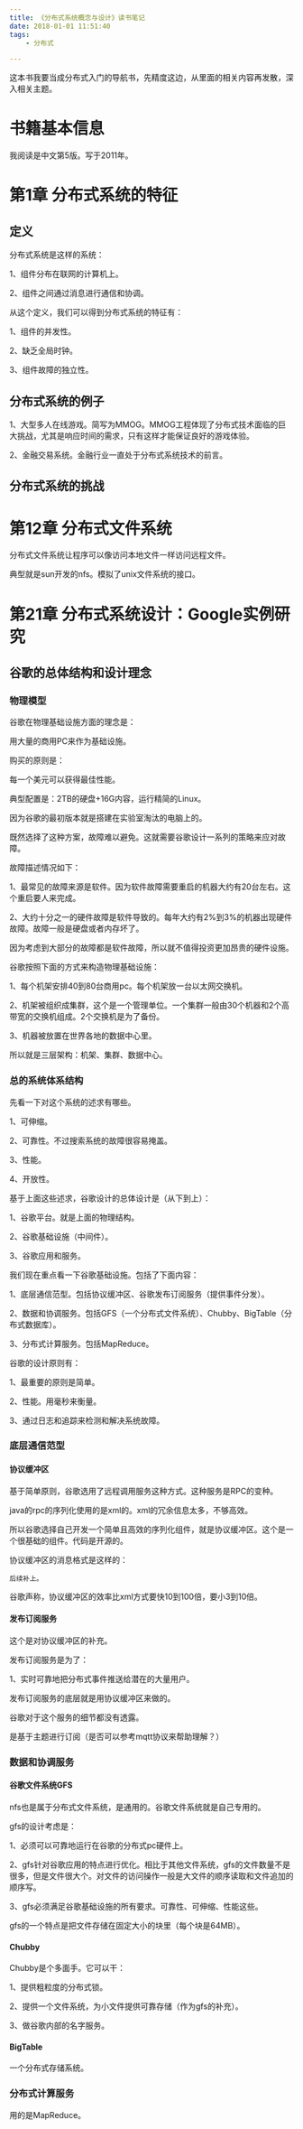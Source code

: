 ```yaml
---
title: 《分布式系统概念与设计》读书笔记
date: 2018-01-01 11:51:40
tags:
	- 分布式

---
```




这本书我要当成分布式入门的导航书，先精度这边，从里面的相关内容再发散，深入相关主题。

# 书籍基本信息

我阅读是中文第5版。写于2011年。

# 第1章 分布式系统的特征

## 定义

分布式系统是这样的系统：

1、组件分布在联网的计算机上。

2、组件之间通过消息进行通信和协调。

从这个定义，我们可以得到分布式系统的特征有：

1、组件的并发性。

2、缺乏全局时钟。

3、组件故障的独立性。

## 分布式系统的例子

1、大型多人在线游戏。简写为MMOG。MMOG工程体现了分布式技术面临的巨大挑战，尤其是响应时间的需求，只有这样才能保证良好的游戏体验。

2、金融交易系统。金融行业一直处于分布式系统技术的前言。



## 分布式系统的挑战



# 第12章 分布式文件系统

分布式文件系统让程序可以像访问本地文件一样访问远程文件。

典型就是sun开发的nfs。模拟了unix文件系统的接口。







# 第21章 分布式系统设计：Google实例研究



## 谷歌的总体结构和设计理念

### 物理模型

谷歌在物理基础设施方面的理念是：

用大量的商用PC来作为基础设施。

购买的原则是：

每一个美元可以获得最佳性能。

典型配置是：2TB的硬盘+16G内容，运行精简的Linux。

因为谷歌的最初版本就是搭建在实验室淘汰的电脑上的。

既然选择了这种方案，故障难以避免。这就需要谷歌设计一系列的策略来应对故障。

故障描述情况如下：

1、最常见的故障来源是软件。因为软件故障需要重启的机器大约有20台左右。这个重启要人来完成。

2、大约十分之一的硬件故障是软件导致的。每年大约有2%到3%的机器出现硬件故障。故障一般是硬盘或者内存坏了。

因为考虑到大部分的故障都是软件故障，所以就不值得投资更加昂贵的硬件设施。

谷歌按照下面的方式来构造物理基础设施：

1、每个机架安排40到80台商用pc。每个机架放一台以太网交换机。

2、机架被组织成集群，这个是一个管理单位。一个集群一般由30个机器和2个高带宽的交换机组成。2个交换机是为了备份。

3、机器被放置在世界各地的数据中心里。

所以就是三层架构：机架、集群、数据中心。

### 总的系统体系结构

先看一下对这个系统的述求有哪些。

1、可伸缩。

2、可靠性。不过搜索系统的故障很容易掩盖。

3、性能。

4、开放性。

基于上面这些述求，谷歌设计的总体设计是（从下到上）：

1、谷歌平台。就是上面的物理结构。

2、谷歌基础设施（中间件）。

3、谷歌应用和服务。

我们现在重点看一下谷歌基础设施。包括了下面内容：

1、底层通信范型。包括协议缓冲区、谷歌发布订阅服务（提供事件分发）。

2、数据和协调服务。包括GFS（一个分布式文件系统）、Chubby、BigTable（分布式数据库）。

3、分布式计算服务。包括MapReduce。

谷歌的设计原则有：

1、最重要的原则是简单。

2、性能。用毫秒来衡量。

3、通过日志和追踪来检测和解决系统故障。

### 底层通信范型

#### 协议缓冲区

基于简单原则，谷歌选用了远程调用服务这种方式。这种服务是RPC的变种。

java的rpc的序列化使用的是xml的。xml的冗余信息太多，不够高效。

所以谷歌选择自己开发一个简单且高效的序列化组件，就是协议缓冲区。这个是一个很基础的组件。代码是开源的。

协议缓冲区的消息格式是这样的：

```
后续补上。
```

谷歌声称，协议缓冲区的效率比xml方式要快10到100倍，要小3到10倍。

#### 发布订阅服务

这个是对协议缓冲区的补充。

发布订阅服务是为了：

1、实时可靠地把分布式事件推送给潜在的大量用户。

发布订阅服务的底层就是用协议缓冲区来做的。

谷歌对于这个服务的细节都没有透露。

是基于主题进行订阅（是否可以参考mqtt协议来帮助理解？）

### 数据和协调服务

#### 谷歌文件系统GFS

nfs也是属于分布式文件系统，是通用的。谷歌文件系统就是自己专用的。

gfs的设计考虑是：

1、必须可以可靠地运行在谷歌的分布式pc硬件上。

2、gfs针对谷歌应用的特点进行优化。相比于其他文件系统，gfs的文件数量不是很多，但是文件很大个。对文件的访问操作一般是大文件的顺序读取和文件追加的顺序写。

3、gfs必须满足谷歌基础设施的所有要求。可靠性、可伸缩、性能这些。

gfs的一个特点是把文件存储在固定大小的块里（每个块是64MB）。

#### Chubby

Chubby是个多面手。它可以干：

1、提供粗粒度的分布式锁。

2、提供一个文件系统，为小文件提供可靠存储（作为gfs的补充）。

3、做谷歌内部的名字服务。

#### BigTable

一个分布式存储系统。

### 分布式计算服务 

用的是MapReduce。



